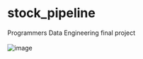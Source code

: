 # stock_pipeline
Programmers Data Engineering final project<br><br>
![image](https://github.com/devcourse-final-prj/stock_pipeline/assets/118504009/6764869f-f9bb-4084-8e92-1881fbd2bbcf)
